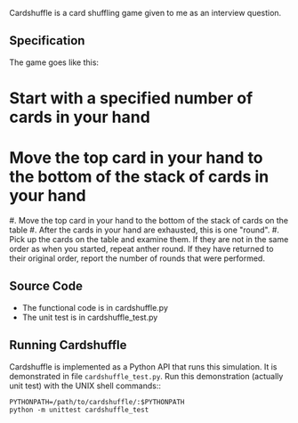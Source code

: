 Cardshuffle is a card shuffling game given to me as an interview question.

Specification
---------------

The game goes like this:

   # Start with a specified number of cards in your hand
   # Move the top card in your hand to the bottom of the stack of cards in your hand
   
#. Move the top card in your hand to the bottom of the stack of cards on the table
#. After the cards in your hand are exhausted, this is one "round".
#. Pick up the cards on the table and examine them.  If they are not in the same \
   order as when you started, repeat anther round.  If they have returned to \
   their original order, report the number of rounds that were performed.
   
Source Code
-------------------

* The functional code is in cardshuffle.py 
* The unit test is in cardshuffle_test.py

Running Cardshuffle
--------------------

Cardshuffle is implemented as a Python API that runs this simulation.  It is demonstrated in file
`cardshuffle_test.py`.  Run this demonstration (actually unit test) with the UNIX shell
commands::

    PYTHONPATH=/path/to/cardshuffle/:$PYTHONPATH 
    python -m unittest cardshuffle_test
